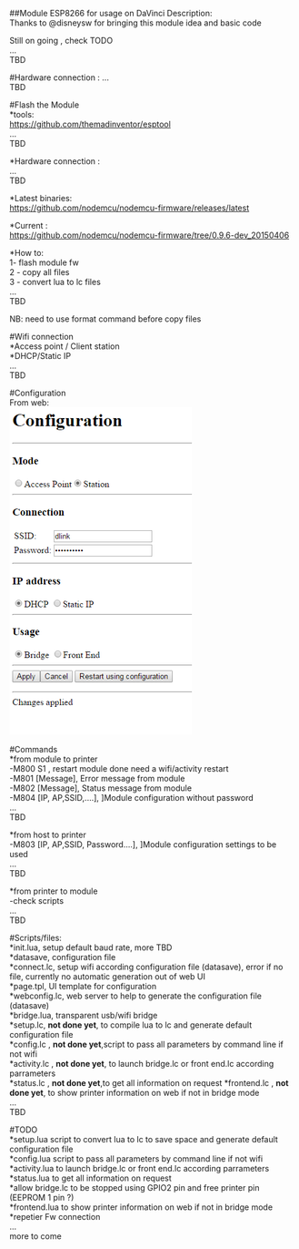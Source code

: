 ##Module ESP8266 for usage on DaVinci
Description:    
Thanks to @disneysw for bringing this module idea and basic code    

Still on going , check TODO    
...   
TBD   

#Hardware connection : 
...    
TBD      

#Flash the Module    
*tools:    
https://github.com/themadinventor/esptool    
...   
TBD   
    
*Hardware connection :    
...    
TBD    

*Latest binaries:     
https://github.com/nodemcu/nodemcu-firmware/releases/latest    
    
*Current :    
https://github.com/nodemcu/nodemcu-firmware/tree/0.9.6-dev_20150406    
    
*How to:    
1- flash module fw   
2 - copy all files    
3 - convert lua to lc files    
...    
TBD    
    
NB: need to use format command before copy files    

#Wifi connection    
*Access point / Client station    
*DHCP/Static IP    
...    
TBD
    
#Configuration   
From web:   
<IMG SRC=Capture.PNG>    
    
#Commands    
*from module to printer    
    -M800 S1 , restart module done need a wifi/activity restart     
    -M801 [Message], Error message from module    
    -M802 [Message], Status message from module    
    -M804 [IP, AP,SSID,....], ]Module configuration without password    
    ...    
    TBD    
        
*from host to printer    
    -M803 [IP, AP,SSID, Password....], ]Module configuration settings to be used    
    ...    
    TBD        
        
*from printer to module    
    -check scripts    
    ...    
    TBD    
    
#Scripts/files:    
*init.lua, setup default baud rate, more TBD    
*datasave, configuration file    
*connect.lc, setup wifi according  configuration file (datasave), error if no file, currently no automatic generation out of web UI    
*page.tpl, UI template for configuration     
*webconfig.lc, web server to help to generate the  configuration file (datasave)     
*bridge.lua, transparent usb/wifi bridge    
*setup.lc, __not done yet__, to compile lua to lc and generate default configuration file    
*config.lc , __not done yet__,script to pass all parameters by command line if not wifi    
*activity.lc , __not done yet__, to launch bridge.lc or front end.lc according parrameters    
*status.lc , __not done yet__,to get all information on request
*frontend.lc  , __not done yet__, to show printer information on web if not in bridge mode    
...    
TBD    

#TODO    
*setup.lua script to convert lua to lc to save space and generate default configuration file    
*config.lua script to pass all parameters by command line if not wifi   
*activity.lua to launch bridge.lc or front end.lc according parrameters   
*status.lua to get all information on request    
*allow bridge.lc to be stopped using GPIO2 pin and  free printer pin (EEPROM 1 pin ?)    
*frontend.lua to show printer information on web if not in bridge mode    
*repetier Fw connection   
...   
more to come   
 
